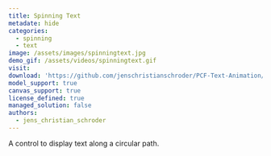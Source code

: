 ```yaml
---
title: Spinning Text
metadate: hide
categories:
  - spinning
  - text
image: /assets/images/spinningtext.jpg
demo_gif: /assets/videos/spinningtext.gif
visit: 
download: 'https://github.com/jenschristianschroder/PCF-Text-Animation/tree/master/SpinningTextControl/PCF-Spinning-Text'
model_support: true
canvas_support: true
license_defined: true
managed_solution: false
authors:
  - jens_christian_schroder
---
```


A control to display text along a circular path.
